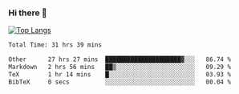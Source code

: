 ### Hi there 👋

[![Top Langs](https://github-readme-stats.vercel.app/api/top-langs/?username=Lslightly&layout=compact)](https://github.com/anuraghazra/github-readme-stats)

<!--START_SECTION:waka-->

```txt
Total Time: 31 hrs 39 mins

Other      27 hrs 27 mins  █████████████████████▓░░░   86.74 %
Markdown   2 hrs 56 mins   ██▒░░░░░░░░░░░░░░░░░░░░░░   09.29 %
TeX        1 hr 14 mins    █░░░░░░░░░░░░░░░░░░░░░░░░   03.93 %
BibTeX     0 secs          ░░░░░░░░░░░░░░░░░░░░░░░░░   00.04 %
```

<!--END_SECTION:waka-->

